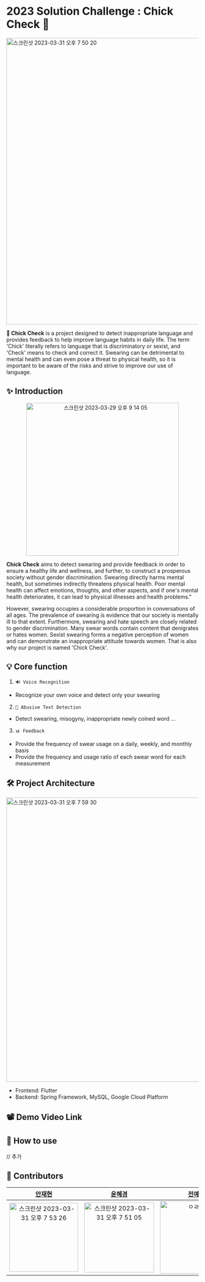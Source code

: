 # 2023 Solution Challenge : Chick Check 🐤


<img width="750" alt="스크린샷 2023-03-31 오후 7 50 20" src="https://user-images.githubusercontent.com/97823928/229100830-806765e3-b3a7-4b6a-86ca-c2c83ef37ec0.png">

**🐥 Chick Check** is a project designed to detect inappropriate language and provides feedback to help improve language habits in daily life. 
The term 'Chick' literally refers to language that is discriminatory or sexist, and 'Check' means to check and correct it. 
Swearing can be detrimental to mental health and can even pose a threat to physical health, 
so it is important to be aware of the risks and strive to improve our use of language.

## ✨ Introduction

<p align="center"><img width="400" alt="스크린샷 2023-03-29 오후 9 14 05" src="https://user-images.githubusercontent.com/97823928/228531979-0f3d9263-8775-4d84-acdd-75ff4cbc0061.png"></p>

**Chick Check** aims to detect swearing and provide feedback in order to ensure a healthy life and wellness, and further, to construct a prosperous society without gender discrimination. Swearing directly harms mental health, but sometimes indirectly threatens physical health. Poor mental health can affect emotions, thoughts, and other aspects, and if one's mental health deteriorates, it can lead to physical illnesses and health problems."

However, swearing occupies a considerable proportion in conversations of all ages. The prevalence of swearing is evidence that our society is mentally ill to that extent. Furthermore, swearing and hate speech are closely related to gender discrimination. Many swear words contain content that denigrates or hates women. Sexist swearing forms a negative perception of women and can demonstrate an inappropriate attitude towards women. That is also why our project is named 'Chick Check'.


## 💡 Core function

1. ```🔊 Voice Recognition```
- Recognize your own voice and detect only your swearing

2. ```🔎 Abusive Text Detection```
- Detect swearing, misogyny, inappropriate newly coined word ...

3. ```📊 Feedback```
- Provide the frequency of swear usage on a daily, weekly, and monthly basis
- Provide the frequency and usage ratio of each swear word for each measurement


## 🛠 Project Architecture

<img width="744" alt="스크린샷 2023-03-31 오후 7 59 30" src="https://user-images.githubusercontent.com/97823928/229102835-3166511f-742c-464d-a9f3-1516a3e8c7d5.png">

* Frontend: Flutter
* Backend: Spring Framework, MySQL, Google Cloud Platform


## 📽 Demo Video Link

## 🤔 How to use

// 추가



## 👥 Contributors

|[안재현](https://github.com/Jaehyeonee)|[윤혜경](https://github.com/hyetae)|[전예진](https://github.com/yaezzin)|[주다애](https://github.com/jooda00)|
|:-------:|:---------:|:----------:|:--------:|
|<img width="180" alt="스크린샷 2023-03-31 오후 7 53 26" src="https://user-images.githubusercontent.com/97823928/229101537-556ec118-088d-4b17-b510-183baa651882.png">|<img width="183" alt="스크린샷 2023-03-31 오후 7 51 05" src="https://user-images.githubusercontent.com/97823928/229101009-80d1572a-aacf-44a3-883b-ed8c7a2841cb.png">|<img width="190" alt= "ㅇㄹㅇㄹ" src = "https://user-images.githubusercontent.com/97823928/228541550-cd175e02-d00b-4a1e-bf28-62ea0240e6f0.png">|<img width ="190" alt = "다애" src = "https://user-images.githubusercontent.com/97823928/228543130-fdc04c19-1a0d-49db-93be-493595645045.png">|

